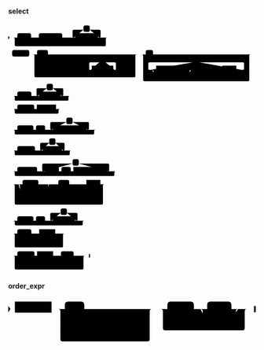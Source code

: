 #### select

<svg class="rrdiagram" version="1.1" xmlns:xlink="http://www.w3.org/1999/xlink" xmlns="http://www.w3.org/2000/svg" width="954" height="955" viewbox="0 0 954 955"><path class="connector" d="M0 52h35m53 0h30m90 0h20m-125 0q5 0 5 5v8q0 5 5 5h100q5 0 5-5v-8q0-5 5-5m5 0h30m-5 0q-5 0-5-5v-20q0-5 5-5h37m24 0h37q5 0 5 5v20q0 5-5 5m-5 0h40m-366 0q5 0 5 5v23q0 5 5 5h341q5 0 5-5v-23q0-5 5-5m5 0h7m2 0h2m2 0h2m-401 65h2m2 0h2m2 0h7m66 0h30m42 0h347m-399 55q0 5 5 5h5m78 0h30m38 0h10m25 0h30m-5 0q-5 0-5-5v-20q0-5 5-5h34m24 0h35q5 0 5 5v20q0 5-5 5m-5 0h30m25 0h20m-276 0q5 0 5 5v8q0 5 5 5h251q5 0 5-5v-8q0-5 5-5m5 0h5q5 0 5-5m-394-55q5 0 5 5v78q0 5 5 5h379q5 0 5-5v-78q0-5 5-5m5 0h30m28 0h381m-419 55q0 5 5 5h25m-5 0q-5 0-5-5v-20q0-5 5-5h167m24 0h168q5 0 5 5v20q0 5-5 5m-354 0h20m83 0h56m-154 0q5 0 5 5v20q0 5 5 5h5m119 0h5q5 0 5-5v-20q0-5 5-5m5 0h50m36 0h20m-71 0q5 0 5 5v8q0 5 5 5h46q5 0 5-5v-8q0-5 5-5m5 0h10m54 0h20m-175 0q5 0 5 5v23q0 5 5 5h150q5 0 5-5v-23q0-5 5-5m5 0h25q5 0 5-5m-414-55q5 0 5 5v93q0 5 5 5h399q5 0 5-5v-93q0-5 5-5m5 0h7m2 0h2m2 0h2m-954 160h2m2 0h2m2 0h27m54 0h30m-5 0q-5 0-5-5v-20q0-5 5-5h34m24 0h35q5 0 5 5v20q0 5-5 5m-5 0h40m-222 0q5 0 5 5v8q0 5 5 5h197q5 0 5-5v-8q0-5 5-5m5 0h7m2 0h2m2 0h2m-257 50h2m2 0h2m2 0h27m65 0h10m74 0h20m-184 0q5 0 5 5v8q0 5 5 5h159q5 0 5-5v-8q0-5 5-5m5 0h7m2 0h2m2 0h2m-219 80h2m2 0h2m2 0h27m62 0h10m35 0h30m-5 0q-5 0-5-5v-20q0-5 5-5h57m24 0h58q5 0 5 5v20q0 5-5 5m-5 0h40m-321 0q5 0 5 5v8q0 5 5 5h296q5 0 5-5v-8q0-5 5-5m5 0h7m2 0h2m2 0h2m-356 80h2m2 0h2m2 0h27m68 0h30m-5 0q-5 0-5-5v-20q0-5 5-5h30m24 0h30q5 0 5 5v20q0 5-5 5m-5 0h40m-227 0q5 0 5 5v8q0 5 5 5h202q5 0 5-5v-8q0-5 5-5m5 0h7m2 0h2m2 0h2m-262 80h2m2 0h2m2 0h27m76 0h30m-5 0q-5 0-5-5v-20q0-5 5-5h112m24 0h112q5 0 5 5v20q0 5-5 5m-189 0h10m36 0h10m128 0h40m-399 0q5 0 5 5v8q0 5 5 5h374q5 0 5-5v-8q0-5 5-5m5 0h7m2 0h2m2 0h2m-434 50h2m2 0h2m2 0h47m61 0h47m-118 25q0 5 5 5h5m88 0h5q5 0 5-5m-113-25q5 0 5 5v50q0 5 5 5h5m66 0h27q5 0 5-5v-50q0-5 5-5m5 0h30m42 0h56m-108 25q0 5 5 5h5m78 0h5q5 0 5-5m-103-25q5 0 5 5v33q0 5 5 5h88q5 0 5-5v-33q0-5 5-5m5 0h10m54 0h20m-355 0q5 0 5 5v68q0 5 5 5h330q5 0 5-5v-68q0-5 5-5m5 0h7m2 0h2m2 0h2m-390 140h2m2 0h2m2 0h27m62 0h10m35 0h30m-5 0q-5 0-5-5v-20q0-5 5-5h35m24 0h36q5 0 5 5v20q0 5-5 5m-5 0h40m-277 0q5 0 5 5v8q0 5 5 5h252q5 0 5-5v-8q0-5 5-5m5 0h7m2 0h2m2 0h2m-312 50h2m2 0h2m2 0h27m54 0h30m62 0h20m-92 25q0 5 5 5h5m42 0h25q5 0 5-5m-87-25q5 0 5 5v33q0 5 5 5h72q5 0 5-5v-33q0-5 5-5m5 0h20m-201 0q5 0 5 5v43q0 5 5 5h176q5 0 5-5v-43q0-5 5-5m5 0h7m2 0h2m2 0h2m-236 85h2m2 0h2m2 0h27m66 0h10m62 0h30m49 0h28m-87 25q0 5 5 5h5m57 0h5q5 0 5-5m-82-25q5 0 5 5v33q0 5 5 5h67q5 0 5-5v-33q0-5 5-5m5 0h20m-280 0q5 0 5 5v43q0 5 5 5h255q5 0 5-5v-43q0-5 5-5m5 0h15"/><polygon points="0,59 5,52 0,45" style="fill:black;stroke-width:0"/><rect class="literal" x="35" y="35" width="53" height="25" rx="7"/><text class="text" x="45" y="52">WITH</text><rect class="literal" x="118" y="35" width="90" height="25" rx="7"/><text class="text" x="128" y="52">RECURSIVE</text><rect class="literal" x="290" y="5" width="24" height="25" rx="7"/><text class="text" x="300" y="22">,</text><a xlink:href="../../syntax_resources/grammar_diagrams#with-query"><rect class="rule" x="258" y="35" width="88" height="25"/><text class="text" x="268" y="52">with_query</text></a><rect class="literal" x="15" y="100" width="66" height="25" rx="7"/><text class="text" x="25" y="117">SELECT</text><rect class="literal" x="111" y="100" width="42" height="25" rx="7"/><text class="text" x="121" y="117">ALL</text><rect class="literal" x="111" y="160" width="78" height="25" rx="7"/><text class="text" x="121" y="177">DISTINCT</text><rect class="literal" x="219" y="160" width="38" height="25" rx="7"/><text class="text" x="229" y="177">ON</text><rect class="literal" x="267" y="160" width="25" height="25" rx="7"/><text class="text" x="277" y="177">(</text><rect class="literal" x="351" y="130" width="24" height="25" rx="7"/><text class="text" x="361" y="147">,</text><a xlink:href="../../syntax_resources/grammar_diagrams#expression"><rect class="rule" x="322" y="160" width="83" height="25"/><text class="text" x="332" y="177">expression</text></a><rect class="literal" x="435" y="160" width="25" height="25" rx="7"/><text class="text" x="445" y="177">)</text><rect class="literal" x="530" y="100" width="28" height="25" rx="7"/><text class="text" x="540" y="117">*</text><rect class="literal" x="712" y="130" width="24" height="25" rx="7"/><text class="text" x="722" y="147">,</text><a xlink:href="../../syntax_resources/grammar_diagrams#expression"><rect class="rule" x="570" y="160" width="83" height="25"/><text class="text" x="580" y="177">expression</text></a><a xlink:href="../../syntax_resources/grammar_diagrams#fn-over-window"><rect class="rule" x="570" y="190" width="119" height="25"/><text class="text" x="580" y="207">fn_over_window</text></a><rect class="literal" x="759" y="160" width="36" height="25" rx="7"/><text class="text" x="769" y="177">AS</text><a xlink:href="../../syntax_resources/grammar_diagrams#name"><rect class="rule" x="825" y="160" width="54" height="25"/><text class="text" x="835" y="177">name</text></a><rect class="literal" x="35" y="260" width="54" height="25" rx="7"/><text class="text" x="45" y="277">FROM</text><rect class="literal" x="148" y="230" width="24" height="25" rx="7"/><text class="text" x="158" y="247">,</text><a xlink:href="../../syntax_resources/grammar_diagrams#from-item"><rect class="rule" x="119" y="260" width="83" height="25"/><text class="text" x="129" y="277">from_item</text></a><rect class="literal" x="35" y="310" width="65" height="25" rx="7"/><text class="text" x="45" y="327">WHERE</text><a xlink:href="../../syntax_resources/grammar_diagrams#condition"><rect class="rule" x="110" y="310" width="74" height="25"/><text class="text" x="120" y="327">condition</text></a><rect class="literal" x="35" y="390" width="62" height="25" rx="7"/><text class="text" x="45" y="407">GROUP</text><rect class="literal" x="107" y="390" width="35" height="25" rx="7"/><text class="text" x="117" y="407">BY</text><rect class="literal" x="224" y="360" width="24" height="25" rx="7"/><text class="text" x="234" y="377">,</text><a xlink:href="../../syntax_resources/grammar_diagrams#grouping-element"><rect class="rule" x="172" y="390" width="129" height="25"/><text class="text" x="182" y="407">grouping_element</text></a><rect class="literal" x="35" y="470" width="68" height="25" rx="7"/><text class="text" x="45" y="487">HAVING</text><rect class="literal" x="158" y="440" width="24" height="25" rx="7"/><text class="text" x="168" y="457">,</text><a xlink:href="../../syntax_resources/grammar_diagrams#condition"><rect class="rule" x="133" y="470" width="74" height="25"/><text class="text" x="143" y="487">condition</text></a><rect class="literal" x="35" y="550" width="76" height="25" rx="7"/><text class="text" x="45" y="567">WINDOW</text><rect class="literal" x="248" y="520" width="24" height="25" rx="7"/><text class="text" x="258" y="537">,</text><a xlink:href="../../syntax_resources/grammar_diagrams#name"><rect class="rule" x="141" y="550" width="54" height="25"/><text class="text" x="151" y="567">name</text></a><rect class="literal" x="205" y="550" width="36" height="25" rx="7"/><text class="text" x="215" y="567">AS</text><a xlink:href="../../syntax_resources/grammar_diagrams#window-definition"><rect class="rule" x="251" y="550" width="128" height="25"/><text class="text" x="261" y="567">window_definition</text></a><rect class="literal" x="55" y="600" width="61" height="25" rx="7"/><text class="text" x="65" y="617">UNION</text><rect class="literal" x="55" y="630" width="88" height="25" rx="7"/><text class="text" x="65" y="647">INTERSECT</text><rect class="literal" x="55" y="660" width="66" height="25" rx="7"/><text class="text" x="65" y="677">EXCEPT</text><rect class="literal" x="193" y="600" width="42" height="25" rx="7"/><text class="text" x="203" y="617">ALL</text><rect class="literal" x="193" y="630" width="78" height="25" rx="7"/><text class="text" x="203" y="647">DISTINCT</text><a xlink:href="#select"><rect class="rule" x="301" y="600" width="54" height="25"/><text class="text" x="311" y="617">select</text></a><rect class="literal" x="35" y="740" width="62" height="25" rx="7"/><text class="text" x="45" y="757">ORDER</text><rect class="literal" x="107" y="740" width="35" height="25" rx="7"/><text class="text" x="117" y="757">BY</text><rect class="literal" x="202" y="710" width="24" height="25" rx="7"/><text class="text" x="212" y="727">,</text><a xlink:href="#order-expr"><rect class="rule" x="172" y="740" width="85" height="25"/><text class="text" x="182" y="757">order_expr</text></a><rect class="literal" x="35" y="790" width="54" height="25" rx="7"/><text class="text" x="45" y="807">LIMIT</text><a xlink:href="../../syntax_resources/grammar_diagrams#integer"><rect class="rule" x="119" y="790" width="62" height="25"/><text class="text" x="129" y="807">integer</text></a><rect class="literal" x="119" y="820" width="42" height="25" rx="7"/><text class="text" x="129" y="837">ALL</text><rect class="literal" x="35" y="875" width="66" height="25" rx="7"/><text class="text" x="45" y="892">OFFSET</text><a xlink:href="../../syntax_resources/grammar_diagrams#integer"><rect class="rule" x="111" y="875" width="62" height="25"/><text class="text" x="121" y="892">integer</text></a><rect class="literal" x="203" y="875" width="49" height="25" rx="7"/><text class="text" x="213" y="892">ROW</text><rect class="literal" x="203" y="905" width="57" height="25" rx="7"/><text class="text" x="213" y="922">ROWS</text><polygon points="311,899 315,899 315,885 311,885" style="fill:black;stroke-width:0"/></svg>

#### order_expr

<svg class="rrdiagram" version="1.1" xmlns:xlink="http://www.w3.org/1999/xlink" xmlns="http://www.w3.org/2000/svg" width="560" height="100" viewbox="0 0 560 100"><path class="connector" d="M0 22h15m83 0h30m44 0h158m-212 25q0 5 5 5h5m53 0h134q5 0 5-5m-202 30q0 5 5 5h5m60 0h10m112 0h5q5 0 5-5m-207-55q5 0 5 5v63q0 5 5 5h192q5 0 5-5v-63q0-5 5-5m5 0h30m60 0h30m55 0h20m-90 0q5 0 5 5v20q0 5 5 5h5m50 0h10q5 0 5-5v-20q0-5 5-5m5 0h20m-200 0q5 0 5 5v38q0 5 5 5h175q5 0 5-5v-38q0-5 5-5m5 0h15"/><polygon points="0,29 5,22 0,15" style="fill:black;stroke-width:0"/><a xlink:href="../../syntax_resources/grammar_diagrams#expression"><rect class="rule" x="15" y="5" width="83" height="25"/><text class="text" x="25" y="22">expression</text></a><rect class="literal" x="128" y="5" width="44" height="25" rx="7"/><text class="text" x="138" y="22">ASC</text><rect class="literal" x="128" y="35" width="53" height="25" rx="7"/><text class="text" x="138" y="52">DESC</text><rect class="literal" x="128" y="65" width="60" height="25" rx="7"/><text class="text" x="138" y="82">USING</text><a xlink:href="../../syntax_resources/grammar_diagrams#operator-name"><rect class="rule" x="198" y="65" width="112" height="25"/><text class="text" x="208" y="82">operator_name</text></a><rect class="literal" x="360" y="5" width="60" height="25" rx="7"/><text class="text" x="370" y="22">NULLS</text><rect class="literal" x="450" y="5" width="55" height="25" rx="7"/><text class="text" x="460" y="22">FIRST</text><rect class="literal" x="450" y="35" width="50" height="25" rx="7"/><text class="text" x="460" y="52">LAST</text><polygon points="556,29 560,29 560,15 556,15" style="fill:black;stroke-width:0"/></svg>

